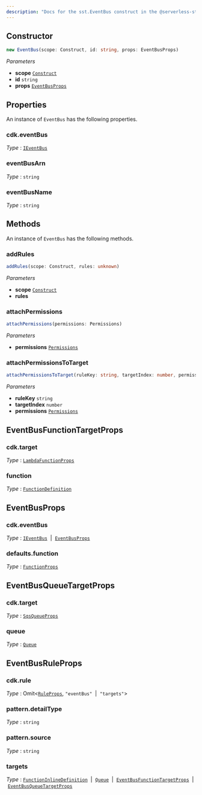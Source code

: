 ```yaml
---
description: "Docs for the sst.EventBus construct in the @serverless-stack/resources package"
---
```



## Constructor
```ts
new EventBus(scope: Construct, id: string, props: EventBusProps)
```
_Parameters_
- __scope__ [`Construct`](https://docs.aws.amazon.com/cdk/api/v2/docs/constructs.Construct.html)
- __id__ `string`
- __props__ [`EventBusProps`](#eventbusprops)
## Properties
An instance of `EventBus` has the following properties.

### cdk.eventBus

_Type_ : [`IEventBus`](https://docs.aws.amazon.com/cdk/api/v2/docs/aws-cdk-lib.IEventBus.html)


### eventBusArn

_Type_ : `string`

### eventBusName

_Type_ : `string`

## Methods
An instance of `EventBus` has the following methods.
### addRules

```ts
addRules(scope: Construct, rules: unknown)
```
_Parameters_
- __scope__ [`Construct`](https://docs.aws.amazon.com/cdk/api/v2/docs/constructs.Construct.html)
- __rules__ 

### attachPermissions

```ts
attachPermissions(permissions: Permissions)
```
_Parameters_
- __permissions__ [`Permissions`](Permissions)
### attachPermissionsToTarget

```ts
attachPermissionsToTarget(ruleKey: string, targetIndex: number, permissions: Permissions)
```
_Parameters_
- __ruleKey__ `string`
- __targetIndex__ `number`
- __permissions__ [`Permissions`](Permissions)
## EventBusFunctionTargetProps

### cdk.target

_Type_ : [`LambdaFunctionProps`](https://docs.aws.amazon.com/cdk/api/v2/docs/aws-cdk-lib.LambdaFunctionProps.html)


### function

_Type_ : [`FunctionDefinition`](FunctionDefinition)

## EventBusProps

### cdk.eventBus

_Type_ : [`IEventBus`](https://docs.aws.amazon.com/cdk/api/v2/docs/aws-cdk-lib.IEventBus.html)&nbsp; | &nbsp;[`EventBusProps`](https://docs.aws.amazon.com/cdk/api/v2/docs/aws-cdk-lib.EventBusProps.html)



### defaults.function

_Type_ : [`FunctionProps`](FunctionProps)





## EventBusQueueTargetProps

### cdk.target

_Type_ : [`SqsQueueProps`](https://docs.aws.amazon.com/cdk/api/v2/docs/aws-cdk-lib.SqsQueueProps.html)


### queue

_Type_ : [`Queue`](Queue)

## EventBusRuleProps

### cdk.rule

_Type_ : Omit<[`RuleProps`](https://docs.aws.amazon.com/cdk/api/v2/docs/aws-cdk-lib.RuleProps.html), `"eventBus"`&nbsp; | &nbsp;`"targets"`>






### pattern.detailType

_Type_ : `string`

### pattern.source

_Type_ : `string`


### targets

_Type_ : [`FunctionInlineDefinition`](FunctionInlineDefinition)&nbsp; | &nbsp;[`Queue`](Queue)&nbsp; | &nbsp;[`EventBusFunctionTargetProps`](#eventbusfunctiontargetprops)&nbsp; | &nbsp;[`EventBusQueueTargetProps`](#eventbusqueuetargetprops)
